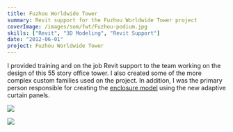 ```yaml
---
title: Fuzhou Worldwide Tower
summary: Revit support for the Fuzhou Worldwide Tower project
coverImage: /images/som/fwt/Fuzhou-podium.jpg
skills: ["Revit", "3D Modeling", "Revit Support"]
date: "2012-06-01"
project: Fuzhou Worldwide Tower
---
```


I provided training and on the job Revit support to the team working on the design of this 55 story office tower. I also created some of the more complex custom families used on the project. In addition, I was the primary person responsible for creating the [enclosure model](/projects/som/fwt-enclosure/) using the new adaptive curtain panels.

![](/images/som/fwt/Fuzhou-Whole-Building.jpg)

![](/images/som/fwt/Fuzhou-3d-Section.jpg)
